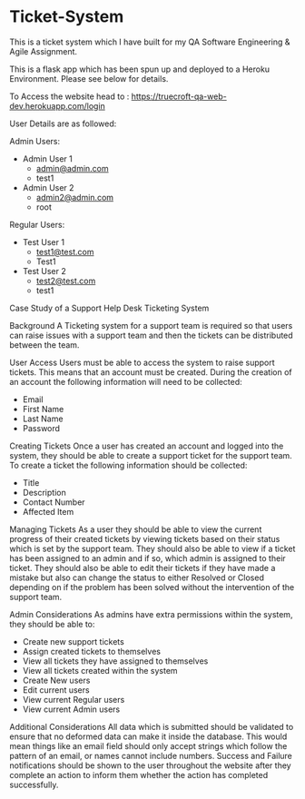 # Ticket-System

This is a ticket system which I have built for my QA Software Engineering & Agile Assignment.

This is a flask app which has been spun up and deployed to a Heroku Environment. Please see below for details.

To Access the website head to : https://truecroft-qa-web-dev.herokuapp.com/login

User Details are as followed:

Admin Users:
  - Admin User 1
    -  admin@admin.com
    -  test1
  - Admin User 2
    - admin2@admin.com
    - root

Regular Users:
  - Test User 1
    - test1@test.com
    - Test1
  - Test User 2
    - test2@test.com
    - test1
   
  
Case Study of a Support Help Desk Ticketing System

Background
A Ticketing system for a support team is required so that users can raise issues with a support team and then the tickets can be distributed between the team.

User Access
Users must be able to access the system to raise support tickets. This means that an account must be created. During the creation of an account the following information will need to be collected:
-	Email
-	First Name
-	Last Name
-	Password

Creating Tickets
Once a user has created an account and logged into the system, they should be able to create a support ticket for the support team. To create a ticket the following information should be collected:
-	Title
-	Description
-	Contact Number
-	Affected Item

Managing Tickets
As a user they should be able to view the current progress of their created tickets by viewing tickets based on their status which is set by the support team. They should also be able to view if a ticket has been assigned to an admin and if so, which admin is assigned to their ticket. They should also be able to edit their tickets if they have made a mistake but also can change the status to either Resolved or Closed depending on if the problem has been solved without the intervention of the support team.

Admin Considerations
As admins have extra permissions within the system, they should be able to:
-	Create new support tickets
-	Assign created tickets to themselves
-	View all tickets they have assigned to themselves
-	View all tickets created within the system
-	Create New users
-	Edit current users
-	View current Regular users
-	View current Admin users

Additional Considerations
All data which is submitted should be validated to ensure that no deformed data can make it inside the database. This would mean things like an email field should only accept strings which follow the pattern of an email, or names cannot include numbers. Success and Failure notifications should be shown to the user throughout the website after they complete an action to inform them whether the action has completed successfully.

